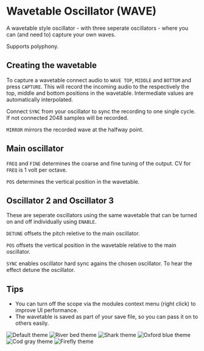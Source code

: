 # Wavetable Oscillator (WAVE)
A wavetable style oscillator - with three seperate oscillators - where you can (and need to) capture your own waves.

Supports polyphony.

## Creating the wavetable
To capture a wavetable connect audio to `WAVE TOP`, `MIDDLE` and `BOTTOM` and press `CAPTURE`. This will record the incoming audio to the respectively the top, middle and bottom positions in the wavetable. Intermediate values are automatically interpolated.

Connect `SYNC` from your oscillator to sync the recording to one single cycle. If not connected 2048 samples will be recorded.

`MIRROR` mirrors the recorded wave at the halfway point.

## Main oscillator
`FREQ` and `FINE` determines the coarse and fine tuning of the output. CV for `FREQ` is 1 volt per octave.

`POS` determines the vertical position in the wavetable.

## Oscillator 2 and Oscillator 3
These are seperate oscillators using the same wavetable that can be turned on and off individually using `ENABLE`.

`DETUNE` offsets the pitch reletive to the main oscillator.

`POS` offsets the vertical position in the wavetable relative to the main oscillator.

`SYNC` enables oscillator hard sync agains the chosen oscillator. To hear the effect detune the oscillator.

## Tips
* You can turn off the scope via the modules context menu (right click) to improve UI performance.
* The wavetable is saved as part of your save file, so you can pass it on to others easily.


![Default theme](https://github.com/thomassidor/tinytricks/blob/master/module-screenshots/default/WAVE.png?raw=true)
![River bed theme](https://github.com/thomassidor/tinytricks/blob/master/module-screenshots/river-bed/WAVE.png?raw=true)
![Shark theme](https://github.com/thomassidor/tinytricks/blob/master/module-screenshots/shark/WAVE.png?raw=true)
![Oxford blue theme](https://github.com/thomassidor/tinytricks/blob/master/module-screenshots/oxford-blue/WAVE.png?raw=true)
![Cod gray theme](https://github.com/thomassidor/tinytricks/blob/master/module-screenshots/cod-gray/WAVE.png?raw=true)
![Firefly theme](https://github.com/thomassidor/tinytricks/blob/master/module-screenshots/firefly/WAVE.png?raw=true)
